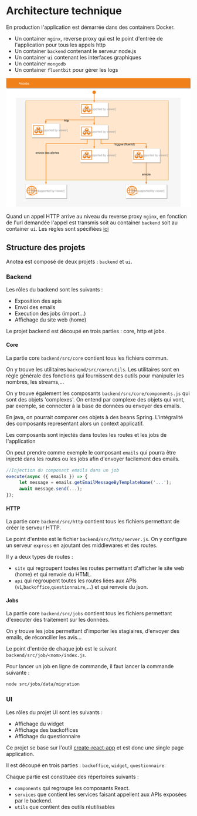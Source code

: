 # Architecture technique

En production l'application est démarrée dans des containers Docker.

- Un container `nginx`, reverse proxy qui est le point d'entrée de l'application pour tous les appels http
- Un container `backend` contenant le serveur node.js
- Un container `ui` contenant les interfaces graphiques
- Un container `mongodb`  
- Un container `fluentbit` pour gérer les logs

![Anotea Docker_Diagram](./diagram/anotea-docker-diagram.svg)

Quand un appel HTTP arrive au niveau du reverse proxy `nginx`, en fonction de l'url demandée l'appel est transmis soit au container `backend` soit au container `ui`. Les règles sont spécifiées [ici](../docker/nginx/app/nginx/conf.d/locations.inc)

## Structure des projets

Anotea est composé de deux projets : `backend` et `ui`.

### Backend

Les rôles du backend sont les suivants :

- Exposition des apis
- Envoi des emails
- Execution des jobs (import...)
- Affichage du site web (home)

Le projet backend est découpé en trois parties : core, http et jobs.

#### Core

La partie core `backend/src/core` contient tous les fichiers commun.

On y trouve les utilitaires `backend/src/core/utils`. Les utilitaires sont en règle générale des fonctions qui fournissent des outils pour manipuler les nombres, les streams,...

On y trouve également les composants `backend/src/core/components.js` qui sont des objets 'complexes'. On entend par complexe des objets qui vont, par exemple, se connecter à la base de données ou envoyer des emails. 

En java, on pourrait comparer ces objets à des beans Spring. L'intégralité des composants representant alors un context applicatif.

Les composants sont injectés dans toutes les routes et les jobs de l'application

On peut prendre comme exemple le composant `emails` qui pourra être injecté dans les routes ou les jobs afin d'envoyer facilement des emails.

```js
//Injection du composant emails dans un job
execute(async ({ emails }) => {
     let message = emails.getEmailMessageByTemplateName('...');
     await message.send(...);
});
```

#### HTTP

La partie core `backend/src/http` contient tous les fichiers permettant de créer le serveur HTTP.

Le point d'entrée est le fichier `backend/src/http/server.js`.
On y configure un serveur `express` en ajoutant des middlewares et des routes.

Il y a deux types de routes :
- `site` qui regroupent toutes les routes permettant d'afficher le site web (home) et qui renvoie du HTML.
- `api` qui regroupent toutes les routes liées aux APIs (`v1`,`backoffice`,`questionnaire`,...) et qui renvoie du json.

#### Jobs

La partie core `backend/src/jobs` contient tous les fichiers permettant d'executer des traitement sur les données.

On y trouve les jobs permettant d'importer les stagiaires, d'envoyer des emails, de réconcilier les avis...

Le point d'entrée de chaque job est le suivant `backend/src/job/<nom>/index.js`.

Pour lancer un job en ligne de commande, il faut lancer la commande suivante :

```bash
node src/jobs/data/migration
```

### UI

Les rôles du projet UI sont les suivants :

- Affichage du widget
- Affichage des backoffices
- Affichage du questionnaire

Ce projet se base sur l'outil [create-react-app](https://github.com/facebook/create-react-app) et est donc une single page application.

Il est découpé en trois parties : `backoffice`, `widget`, `questionnaire`.

Chaque partie est constituée des répertoires suivants :
- `components` qui regroupe les composants React.
- `services` que contient les services faisant appellent aux APIs exposées par le backend.
- `utils` que contient des outils réutilisables
